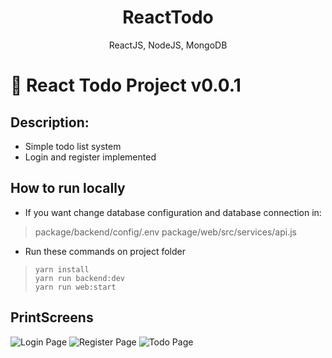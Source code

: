 <p align="center">
  <h1 align="center"> ReactTodo </h1>
  <p align="center"> ReactJS, NodeJS, MongoDB </p>
</p>

<p align="center">
</p>


# :blue_book: React Todo Project v0.0.1

## Description:

* Simple todo list system
* Login and register implemented

## How to run locally

* If you want change database configuration and database connection in:

> package/backend/config/.env
> package/web/src/services/api.js

* Run these commands on project folder

> `yarn install`<br>
> `yarn run backend:dev`<br>
> `yarn run web:start`<br>

## PrintScreens

![Login Page](assets/login.png "Login Page") ![Register Page](assets/login.png "Register Page") ![Todo Page](assets/todo.png "Todo Page")
